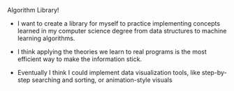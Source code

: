 Algorithm Library!

- I want to create a library for myself to practice implementing concepts learned in my computer science degree from data structures to machine learning algorithms.

- I think applying the theories we learn to real programs is the most efficient way to make the information stick.

- Eventually I think I could implement data visualization tools, like step-by-step searching and sorting, or animation-style visuals
